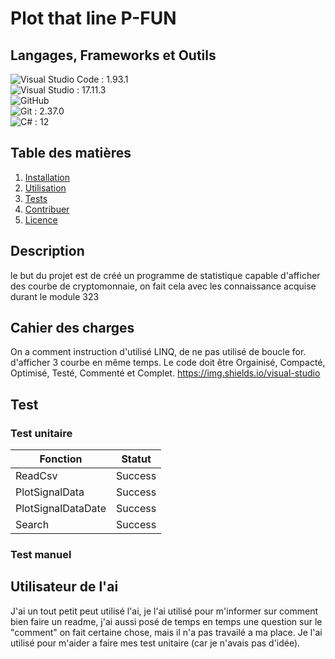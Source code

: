 # Plot that line P-FUN

## Langages, Frameworks et Outils

![Visual Studio Code](https://img.shields.io/badge/Visual%20Studio%20Code-0078d7.svg?style=for-the-badge&logo=visual-studio-code&logoColor=white) : 1.93.1 <br>
![Visual Studio](https://img.shields.io/badge/Visual%20Studio-5C2D91.svg?style=for-the-badge&logo=visual-studio&logoColor=white) : 17.11.3 <br>
![GitHub](https://img.shields.io/badge/github-%23121011.svg?style=for-the-badge&logo=github&logoColor=white) <br>
![Git](https://img.shields.io/badge/git-%23F05033.svg?style=for-the-badge&logo=git&logoColor=white) : 2.37.0 <br>
![C#](https://img.shields.io/badge/c%23-%23239120.svg?style=for-the-badge&logo=csharp&logoColor=white) : 12 <br>
 


## Table des matières

1. [Installation](#installation)
2. [Utilisation](#utilisation)
3. [Tests](#tests)
4. [Contribuer](#contribuer)
5. [Licence](#licence)

## Description
le but du projet est de créé un programme de statistique capable d'afficher des courbe de cryptomonnaie, on fait cela avec les connaissance acquise durant le module 323

## Cahier des charges
On a comment instruction d'utilisé LINQ, de ne pas utilisé de boucle for. d'afficher 3 courbe en même temps. Le code doit être Orgainisé, Compacté, Optimisé, Testé, Commenté et Complet.
https://img.shields.io/visual-studio


## Test 

### Test unitaire

| Fonction           | Statut  | 
|--------------------|---------|
| ReadCsv            | Success |
| PlotSignalData     | Success |
| PlotSignalDataDate | Success |
| Search             | Success |


### Test manuel

## Utilisateur de l'ai

J'ai un tout petit peut utilisé l'ai, je l'ai utilisé pour m'informer sur comment bien faire un readme, j'ai aussi posé de temps en temps une question sur le "comment" on fait certaine chose, mais il n'a pas travailé a ma place. Je l'ai utilisé pour m'aider a faire mes test unitaire (car je n'avais pas d'idée). 